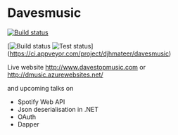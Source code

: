 # Davesmusic
[![Build status](https://ci.appveyor.com/api/projects/status/pdi7o9u020m1ag7i?svg=true)](https://ci.appveyor.com/project/djhmateer/davesmusic)

[![Build status](https://ci.appveyor.com/api/projects/status/pdi7o9u020m1ag7i?svg=true)
![Test status](http://teststatusbadge.azurewebsites.net/api/status/djhmateer/davesmusic)]
(https://ci.appveyor.com/project/djhmateer/davesmusic)

Live website http://www.davestopmusic.com or
 http://dmusic.azurewebsites.net/

and upcoming talks on

- Spotify Web API
- Json deserialisation in .NET
- OAuth
- Dapper
